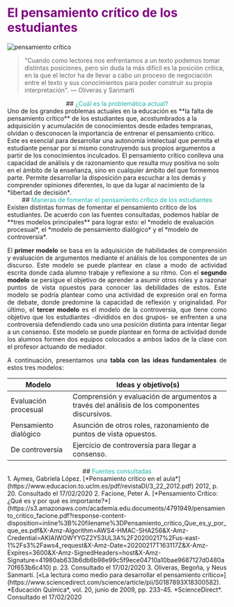 # <span style="color:purple">El pensamiento crítico de los estudiantes</span>

![pensamiento crítico](https://cdn.shortpixel.ai/client/q_glossy,ret_img,w_800/https://elcisne.org/wp-content/uploads/2019/04/Pensamientos.jpg)

> "Cuando como lectores nos enfrentamos a un texto podemos tomar distintas posiciones, pero sin duda la más difícil es la posición crítica, en la que el lector ha de llevar a cabo un proceso de negociación entre el texto y sus conocimientos para poder construir su propia interpretación". — Oliveras y Sanmartí

<center>
## <span style="color:lightseagreen">¿Cuál es la problemática actual?</span>
</center>
<span style="text-align:justify">Uno de los grandes problemas actuales en la educación es **la falta de pensamiento crítico** de los estudiantes que, acostumbrados a la adquisición y acumulación de conocimientos desde edades tempranas, olvidan o desconocen la importancia de entrenar el pensamiento crítico. Este es esencial para desarrollar una autonomía intelectual que permita el estudiante pensar por sí mismo construyendo sus propios argumentos a partir de los conocimientos inculcados. El pensamiento crítico conlleva una capacidad de análisis y de razonamiento que resulta muy positiva no solo en el ámbito de la enseñanza, sino en cualquier ámbito del que formemos parte. Permite desarrollar la disposición para escuchar a los demás y comprender opiniones diferentes, lo que da lugar al nacimiento de la *libertad de decisión*.</span>

<center>
## <span style="color:lightseagreen"> Maneras de fomentar el pensamiento crítico de los estudiantes</span>
</center>
<span style="text-align:justify">Existen distintas formas de fomentar el pensamiento crítico de los estudiantes. De acuerdo con las fuentes consultadas, podemos hablar de **tres modelos principales** para lograr esto: el *modelo de evaluación procesual*, el *modelo de pensamiento dialógico* y el *modelo de controversia*. 

El **primer modelo** se basa en la adquisición de habilidades de comprensión y evaluación de argumentos mediante el análisis de los componentes de un discurso. Este modelo se puede plantear en clase a modo de actividad escrita donde cada alumno trabaje y reflexione a su ritmo. Con el **segundo modelo** se persigue el objetivo de aprender a asumir otros roles y a razonar puntos de vista opuestos para conocer las debilidades de estos. Este modelo se podría plantear como una actividad de expresión oral en forma de debate, donde predomine la capacidad de reflexión y originalidad. Por último, el **tercer modelo** es el modelo de la controversia, que tiene como objetivo que los estudiantes -divididos en dos grupos- se enfrenten a una controversia defendiendo cada uno una posición distinta para intentar llegar a un consenso. Este modelo se puede plantear en forma de actividad donde los alumnos formen dos equipos colocados a ambos lados de la clase con el profesor actuando de mediador.</span>


A continuación, presentamos una **tabla con las ideas fundamentales** de estos tres modelos:

| Modelo | Ideas y objetivo(s) | 
| ------------- |-------------| 
| Evaluación procesual | Comprensión y evaluación de argumentos a través del análisis de los componentes discursivos.|
| Pensamiento dialógico | Asunción de otros roles, razonamiento de puntos de vista opuestos.|
| De controversia | Ejercicio de controversia para llegar a consenso.|

<center>
## <span style="color:lightseagreen">Fuentes consultadas</span>
</center>
1. Aymes, Gabriela López. [*Pensamiento crítico en el aula*](https://www.educacion.to.uclm.es/pdf/revistaDI/3_22_2012.pdf) 2012, p. 20. Consultado el 17/02/2020
2. Facione, Peter A. [*Pensamiento Crítico: ¿Qué es y por qué es importante?*](https://s3.amazonaws.com/academia.edu.documents/4791949/pensamiento_critico_facione.pdf?response-content-disposition=inline%3B%20filename%3DPensamiento_critico_Que_es_y_por_que_es.pdf&X-Amz-Algorithm=AWS4-HMAC-SHA256&X-Amz-Credential=AKIAIWOWYYGZ2Y53UL3A%2F20200217%2Fus-east-1%2Fs3%2Faws4_request&X-Amz-Date=20200217T163117Z&X-Amz-Expires=3600&X-Amz-SignedHeaders=host&X-Amz-Signature=41980ab633b6db6b98e99c5f9ece04710a10bae9687127d0480a70f653b6c410) p. 23. Consultado el 17/02/2020
3. Oliveras, Begoña, y Neus Sanmartí. [«La lectura como medio para desarrollar el pensamiento crítico»](https://www.sciencedirect.com/science/article/pii/S0187893X18300582). *Educación Química*, vol. 20, junio de 2009, pp. 233-45. *ScienceDirect*. Consultado el 17/02/2020
